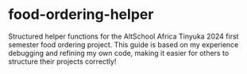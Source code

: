 # food-ordering-helper
Structured helper functions for the AltSchool Africa Tinyuka 2024 first semester food ordering project. This guide is based on my experience debugging and refining my own code, making it easier for others to structure their projects correctly!
